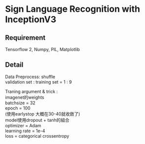 

Sign Language Recognition with InceptionV3
===


## Requirement
Tensorflow 2,
Numpy,
PIL,
Matplotlib

Detail
---
Data Preprocess:
shuffle  
validation set : training set = 1 : 9  

Traning argument & trick :  
imagenet的weights  
batchsize = 32  
epoch = 100  
(使用earlystop 大概在30-40就收斂了)  
model使用dropout + tanh的組合  
optimizer = Adam  
learning rate = 1e-4  
loss = categorical crossentropy  



